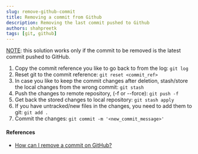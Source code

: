 ```yaml
---
slug: remove-github-commit
title: Removing a commit from Github
description: Removing the last commit pushed to Github
authors: shahpreetk
tags: [git, github]
---
```


<u>NOTE</u>: this solution works only if the commit to be removed is the latest commit pushed to GitHub.

<!-- truncate -->

1. Copy the commit reference you like to go back to from the log: ```git log```
2. Reset git to the commit reference: ```git reset <commit_ref>```
3. In case you like to keep the commit changes after deletion, stash/store the local changes from the wrong commit: ```git stash```
4. Push the changes to remote repository, (-f or --force): ```git push -f```
5. Get back the stored changes to local repository: ```git stash apply```
6. If you have untracked/new files in the changes, you need to add them to git: ```git add .```
7. Commit the changes: ```git commit -m '<new_commit_message>'```


#### References
- [How can I remove a commit on GitHub?](https://stackoverflow.com/a/44415889)